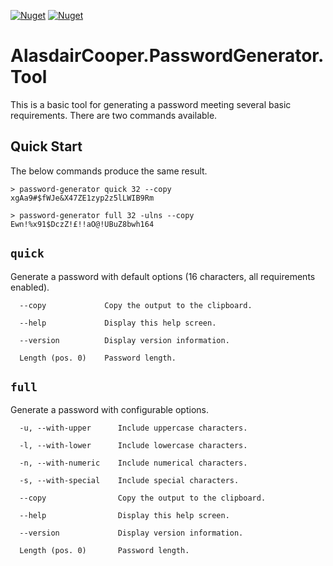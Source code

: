 ﻿[![Nuget](https://img.shields.io/nuget/v/AlasdairCooper.PasswordGenerator.Tool?color=eebb00&style=for-the-badge)](https://www.nuget.org/packages/AlasdairCooper.PasswordGenerator.Tool/)
[![Nuget](https://img.shields.io/nuget/dt/AlasdairCooper.PasswordGenerator.Tool?color=0033ee&style=for-the-badge)](https://www.nuget.org/packages/AlasdairCooper.PasswordGenerator.Tool/)

# AlasdairCooper.PasswordGenerator.Tool

This is a basic tool for generating a password meeting several basic requirements. There are two commands available.

## Quick Start

The below commands produce the same result.

```shell
> password-generator quick 32 --copy
xgAa9#$fWJe&X47ZE1zyp2z5lLWIB9Rm
```

```shell
> password-generator full 32 -ulns --copy
Ewn!%x91$DczZ!£!!aO@!UBuZ8bwh164
```


## `quick`

Generate a password with default options (16 characters, all requirements enabled).

```
  --copy             Copy the output to the clipboard.

  --help             Display this help screen.

  --version          Display version information.

  Length (pos. 0)    Password length.
```

## `full`

Generate a password with configurable options.

```
  -u, --with-upper      Include uppercase characters.

  -l, --with-lower      Include lowercase characters.

  -n, --with-numeric    Include numerical characters.

  -s, --with-special    Include special characters.

  --copy                Copy the output to the clipboard.

  --help                Display this help screen.

  --version             Display version information.

  Length (pos. 0)       Password length.
```